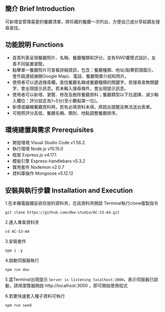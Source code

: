 ## 簡介 Brief Introduction
可新增並管理喜愛的餐廳清單，將珍藏的餐廳一次列出，方便自己或分享給親友搜尋查找。


## 功能說明 Functions 
- 首頁列表呈現餐廳照片、名稱、餐廳種類和評分，並有RWD響應式設計，友善不同裝置瀏覽。
- 點擊單一餐廳照片可查看詳細資訊，包含：餐廳種類、地址(點擊箭頭圖示，會外跳連結展開Google Map)、電話、餐廳簡單介紹和照片。
- 使用者可以透過搜尋欄，查找餐廳名稱或餐廳種類的關鍵字，若搜尋查無關鍵字，會出現提示訊息。若未輸入搜尋條件，會出現提示訊息。
- 使用者可以新增、瀏覽、修改及刪除餐廳資料；餐廳類型以下拉選擇，減少輸入欄位：評分設定為1~5分(至小數點第一位)。
- 新增或編輯餐廳資料時，若有必填資料未填，將跳出提醒且無法送出表單。
- 可按照評分高低、餐廳名稱、類別、地點調整餐廳排序。


## 環境建置與需求 Prerequisites
- 開發環境 Visual Studio Code v1.56.2
- 執行環境 Node.js v10.15.0
- 框架 Express.js v4.17.1
- 模板引擎 Express-handlebars v5.3.2
- 實用套件 Nodemon v2.0.7
- 資料庫操作 Mongoose v5.12.12


## 安裝與執行步驟 Installation and Execution
1.在本機電腦備妥欲存放的資料夾，在該資料夾開啟 Terminal執行clone複製指令
```
git clone https://github.com/dbw-studio/AC-S3-A4.git
```

2.進入專案資料夾
```
cd AC-S3-A4
```

3.安裝套件
```
npm i -y
```

4.啟動伺服器執行
```
npm run dev
```

5.當Terminal出現提示 `Server is listening localhost:3000`，表示伺服器已啟動，請用瀏覽器開啟 http://localhost:3000 ，即可開始使用程式

6.若要快速套入種子資料可執行
```
npm run seed
```
